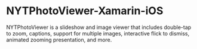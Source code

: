# NYTPhotoViewer-Xamarin-iOS
NYTPhotoViewer is a slideshow and image viewer that includes double-tap to zoom, captions, support for multiple images, interactive flick to dismiss, animated zooming presentation, and more.
